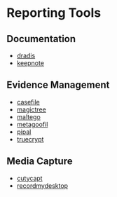 # Reporting Tools


Documentation
--------------------
* [dradis](../tools/dradis.md)
* [keepnote](../tools/keepnote.md)

Evidence Management
--------------------
* [casefile](../tools/casefile.md)
* [magictree](../tools/_template.md)
* [maltego](../tools/maltego.md)
* [metagoofil](../tools/metagoofil.md)
* [pipal](../tools/_template.md)
* [truecrypt](../tools/truecrypt.md)

Media Capture
--------------------
* [cutycapt](../tools/cutycapt.md)
* [recordmydesktop](../tools/recordmydesktop.md)



